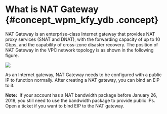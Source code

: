 # What is NAT Gateway {#concept_wpm_kfy_ydb .concept}

NAT Gateway is an enterprise-class Internet gateway that provides NAT proxy services \(SNAT and DNAT\), with the forwarding capacity of up to 10 Gbps, and the capability of cross-zone disaster recovery. The position of NAT Gateway in the VPC network topology is as shown in the following figure.

![](http://static-aliyun-doc.oss-cn-hangzhou.aliyuncs.com/assets/img/13979/15389613624440_en-US.png)

As an Internet gateway, NAT Gateway needs to be configured with a public IP to function normally. After creating a NAT gateway, you can bind an EIP to it.

**Note:**  If your account has a NAT bandwidth package before January 26, 2018, you still need to use the bandwidth package to provide public IPs. Open a ticket if you want to bind EIP to the NAT gateway.

